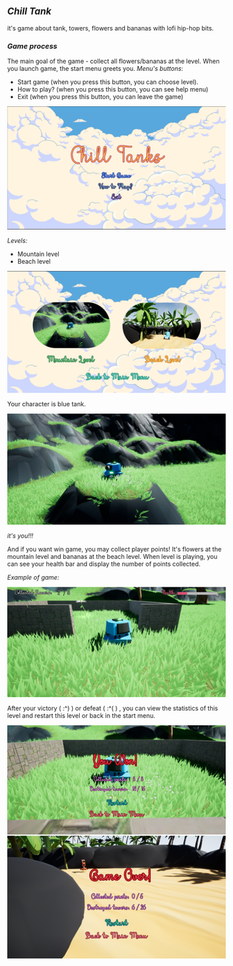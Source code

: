 ## *Chill Tank*
it's game about tank, towers, flowers and bananas with lofi hip-hop bits.
### *Game process*
The main goal of the game - collect all flowers/bananas at the level. 
When you launch game, the start menu greets you.
*Menu's buttons*:   
- Start game (when you press this button, you can choose level).
- How to play? (when you press this button, you can see help menu)
- Exit (when you press this button, you can leave the game)
 
![](Media/start-menu.png)

*Levels:*

- Mountain level
- Beach level
 
![](Media/select.png)

Your character is blue tank.

![](Media/it-s-you.jpg)

*it's you!!!*

And if you want win game, you may collect player points! It's flowers at the mountain level and bananas at the beach level. When level is playing, you can see your health bar and display the number of points collected. 

*Example of game:*

![](Media/process.png)

After your victory ( :^) ) or defeat ( :^( ) , you can view the statistics of this level and restart this level or back in the start menu.

![](Media/victory.png)
![](Media/defeat.png)
